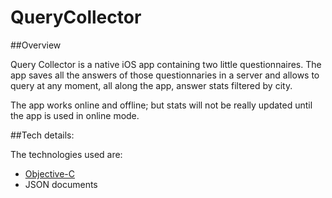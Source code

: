 # QueryCollector
##Overview

Query Collector is a native iOS app containing two little questionnaires. The app saves all the answers of those questionnaries in a server and allows to query at any moment, all along the app, answer stats filtered by city.

The app works online and offline; but stats will not be really updated until the app is used in online mode.

##Tech details:

The technologies used are:

* [Objective-C](https://developer.apple.com/library/content/documentation/General/Conceptual/DevPedia-CocoaCore/ObjectiveC.html)
* JSON documents

